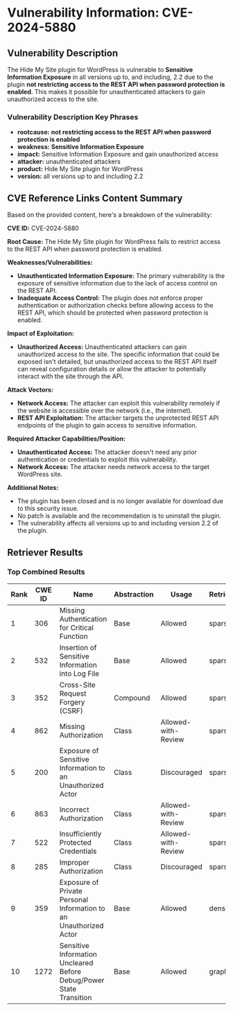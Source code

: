# Vulnerability Information: CVE-2024-5880

## Vulnerability Description
The Hide My Site plugin for WordPress is vulnerable to **Sensitive Information Exposure** in all versions up to, and including, 2.2 due to the plugin **not restricting access to the REST API when password protection is enabled**. This makes it possible for unauthenticated attackers to gain unauthorized access to the site.

### Vulnerability Description Key Phrases
- **rootcause:** **not restricting access to the REST API when password protection is enabled**
- **weakness:** **Sensitive Information Exposure**
- **impact:** Sensitive Information Exposure and gain unauthorized access
- **attacker:** unauthenticated attackers
- **product:** Hide My Site plugin for WordPress
- **version:** all versions up to and including 2.2

## CVE Reference Links Content Summary
Based on the provided content, here's a breakdown of the vulnerability:

**CVE ID:** CVE-2024-5880

**Root Cause:** The Hide My Site plugin for WordPress fails to restrict access to the REST API when password protection is enabled.

**Weaknesses/Vulnerabilities:**
*   **Unauthenticated Information Exposure:** The primary vulnerability is the exposure of sensitive information due to the lack of access control on the REST API.
*   **Inadequate Access Control:** The plugin does not enforce proper authentication or authorization checks before allowing access to the REST API, which should be protected when password protection is enabled.

**Impact of Exploitation:**
*   **Unauthorized Access:** Unauthenticated attackers can gain unauthorized access to the site. The specific information that could be exposed isn't detailed, but unauthorized access to the REST API itself can reveal configuration details or allow the attacker to potentially interact with the site through the API.

**Attack Vectors:**
*   **Network Access:** The attacker can exploit this vulnerability remotely if the website is accessible over the network (i.e., the internet).
*   **REST API Exploitation:** The attacker targets the unprotected REST API endpoints of the plugin to gain access to sensitive information.

**Required Attacker Capabilities/Position:**
*   **Unauthenticated Access:** The attacker doesn't need any prior authentication or credentials to exploit this vulnerability.
*   **Network Access:** The attacker needs network access to the target WordPress site.

**Additional Notes:**
*   The plugin has been closed and is no longer available for download due to this security issue.
*   No patch is available and the recommendation is to uninstall the plugin.
*   The vulnerability affects all versions up to and including version 2.2 of the plugin.

## Retriever Results

### Top Combined Results

| Rank | CWE ID | Name | Abstraction | Usage  | Retrievers | Individual Scores |
|------|--------|------|-------------|-------|------------|-------------------|
| 1 | 306 | Missing Authentication for Critical Function | Base | Allowed | sparse | 0.468 |
| 2 | 532 | Insertion of Sensitive Information into Log File | Base | Allowed | sparse | 0.457 |
| 3 | 352 | Cross-Site Request Forgery (CSRF) | Compound | Allowed | sparse | 0.457 |
| 4 | 862 | Missing Authorization | Class | Allowed-with-Review | sparse | 0.453 |
| 5 | 200 | Exposure of Sensitive Information to an Unauthorized Actor | Class | Discouraged | sparse | 0.445 |
| 6 | 863 | Incorrect Authorization | Class | Allowed-with-Review | sparse | 0.443 |
| 7 | 522 | Insufficiently Protected Credentials | Class | Allowed-with-Review | sparse | 0.443 |
| 8 | 285 | Improper Authorization | Class | Discouraged | sparse | 0.442 |
| 9 | 359 | Exposure of Private Personal Information to an Unauthorized Actor | Base | Allowed | dense | 0.502 |
| 10 | 1272 | Sensitive Information Uncleared Before Debug/Power State Transition | Base | Allowed | graph | 0.002 |

